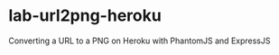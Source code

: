 lab-url2png-heroku
==================

Converting a URL to a PNG on Heroku with PhantomJS and ExpressJS
